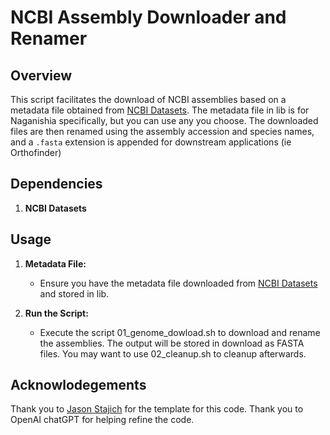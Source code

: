 # NCBI Assembly Downloader and Renamer

## Overview

This script facilitates the download of NCBI assemblies based on a metadata file obtained from [NCBI Datasets](https://www.ncbi.nlm.nih.gov/datasets/genome/?taxon=1851509). The metadata file in lib is for Naganishia specifically, but you can use any you choose. The downloaded files are then renamed using the assembly accession and species names, and a `.fasta` extension is appended for downstream applications (ie Orthofinder)

## Dependencies
1. **NCBI Datasets**

## Usage

1. **Metadata File:**
   - Ensure you have the metadata file downloaded from [NCBI Datasets](https://www.ncbi.nlm.nih.gov/datasets/genome/?taxon=1851509) and stored in lib.

2. **Run the Script:**
   - Execute the script 01_genome_dowload.sh to download and rename the assemblies. The output will be stored in download as FASTA files. You may want to use 02_cleanup.sh to cleanup afterwards.

## Acknowlodegements

Thank you to [Jason Stajich](https://github.com/hyphaltip) for the template for this code. Thank you to OpenAI chatGPT for helping refine the code. 
